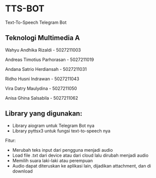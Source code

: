 # TTS-BOT
Text-To-Speech Telegram Bot


## Teknologi Multimedia A
Wahyu Andhika Rizaldi - 5027211003

Andreas Timotius Parhorasan - 5027211019

Andana Satrio Herdiansah - 5027211031

Ridho Husni Indrawan - 5027211043

Vira Datry Maulydina - 5027211050

Anisa Ghina Salsabila - 5027211062

## Library yang digunakan:
- Library aiogram untuk Telegram Bot nya
- Library pyttsx3 untuk fungsi text-to-speech nya

Fitur:
- Merubah teks input dari pengguna menjadi audio
- Load file .txt dari device atau dari cloud lalu dirubah menjadi audio
- Memilih suara laki-laki atau perempuan
- Audio dapat diteruskan ke aplikasi lain, dijadikan attachment, dan di download
